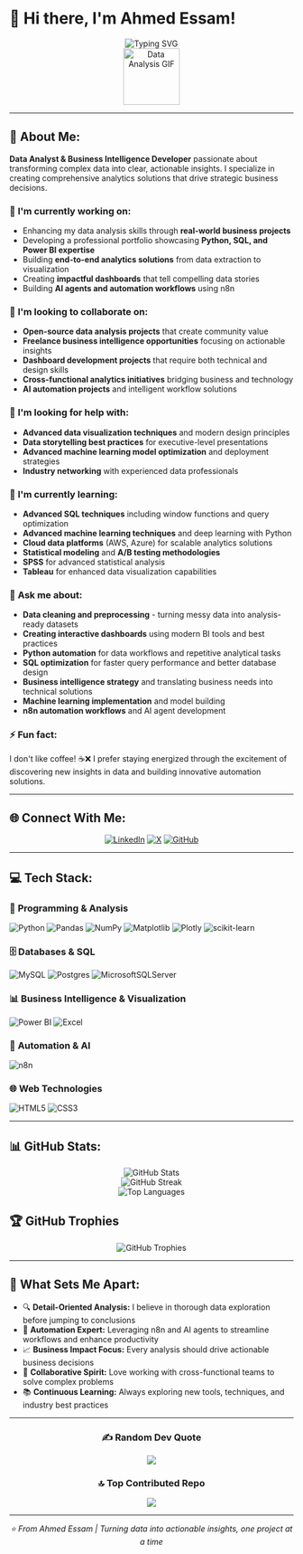 # 👋 Hi there, I'm Ahmed Essam!

<div align="center">
  <img src="https://readme-typing-svg.herokuapp.com?font=Fira+Code&size=28&duration=3000&pause=1000&color=00D4FF&center=true&vCenter=true&width=600&lines=Data+Analyst+%26+BI+Developer;Python+%7C+SQL+%7C+Power+BI+Expert;Transforming+Data+into+Insights;Building+Beautiful+Dashboards" alt="Typing SVG" />
</div>

<div align="center">
  <img src="https://media.giphy.com/media/M9gbBd9nbDrOTu1Mqx/giphy.gif" width="100" alt="Data Analysis GIF"/>
</div>

---

## 💫 About Me:

**Data Analyst & Business Intelligence Developer** passionate about transforming complex data into clear, actionable insights. I specialize in creating comprehensive analytics solutions that drive strategic business decisions.

### 🔭 **I'm currently working on:**
- Enhancing my data analysis skills through **real-world business projects**
- Developing a professional portfolio showcasing **Python, SQL, and Power BI expertise**
- Building **end-to-end analytics solutions** from data extraction to visualization
- Creating **impactful dashboards** that tell compelling data stories
- Building **AI agents and automation workflows** using n8n

### 👯 **I'm looking to collaborate on:**
- **Open-source data analysis projects** that create community value
- **Freelance business intelligence opportunities** focusing on actionable insights
- **Dashboard development projects** that require both technical and design skills
- **Cross-functional analytics initiatives** bridging business and technology
- **AI automation projects** and intelligent workflow solutions

### 🤝 **I'm looking for help with:**
- **Advanced data visualization techniques** and modern design principles
- **Data storytelling best practices** for executive-level presentations
- **Advanced machine learning model optimization** and deployment strategies
- **Industry networking** with experienced data professionals

### 🌱 **I'm currently learning:**
- **Advanced SQL techniques** including window functions and query optimization
- **Advanced machine learning techniques** and deep learning with Python
- **Cloud data platforms** (AWS, Azure) for scalable analytics solutions
- **Statistical modeling** and **A/B testing methodologies**
- **SPSS** for advanced statistical analysis
- **Tableau** for enhanced data visualization capabilities

### 💬 **Ask me about:**
- **Data cleaning and preprocessing** - turning messy data into analysis-ready datasets
- **Creating interactive dashboards** using modern BI tools and best practices
- **Python automation** for data workflows and repetitive analytical tasks
- **SQL optimization** for faster query performance and better database design
- **Business intelligence strategy** and translating business needs into technical solutions
- **Machine learning implementation** and model building
- **n8n automation workflows** and AI agent development

### ⚡ **Fun fact:**
I don't like coffee! ☕❌ I prefer staying energized through the excitement of discovering new insights in data and building innovative automation solutions.

---

## 🌐 **Connect With Me:**

<div align="center">

[![LinkedIn](https://img.shields.io/badge/LinkedIn-%230077B5.svg?style=for-the-badge&logo=linkedin&logoColor=white)](https://www.linkedin.com/in/-ahmed-essam-/)
[![X](https://img.shields.io/badge/X-black.svg?style=for-the-badge&logo=X&logoColor=white)](https://x.com/Ahmed__Esso)
[![GitHub](https://img.shields.io/badge/GitHub-100000?style=for-the-badge&logo=github&logoColor=white)](https://github.com/Ahmed-Esso)

</div>

---

## 💻 **Tech Stack:**

### 🐍 **Programming & Analysis**
![Python](https://img.shields.io/badge/python-3670A0?style=for-the-badge&logo=python&logoColor=ffdd54)
![Pandas](https://img.shields.io/badge/pandas-%23150458.svg?style=for-the-badge&logo=pandas&logoColor=white)
![NumPy](https://img.shields.io/badge/numpy-%23013243.svg?style=for-the-badge&logo=numpy&logoColor=white)
![Matplotlib](https://img.shields.io/badge/Matplotlib-%23ffffff.svg?style=for-the-badge&logo=Matplotlib&logoColor=black)
![Plotly](https://img.shields.io/badge/Plotly-%233F4F75.svg?style=for-the-badge&logo=plotly&logoColor=white)
![scikit-learn](https://img.shields.io/badge/scikit--learn-%23F7931E.svg?style=for-the-badge&logo=scikit-learn&logoColor=white)

### 🗄️ **Databases & SQL**
![MySQL](https://img.shields.io/badge/mysql-4479A1.svg?style=for-the-badge&logo=mysql&logoColor=white)
![Postgres](https://img.shields.io/badge/postgres-%23316192.svg?style=for-the-badge&logo=postgresql&logoColor=white)
![MicrosoftSQLServer](https://img.shields.io/badge/Microsoft%20SQL%20Server-CC2927?style=for-the-badge&logo=microsoft%20sql%20server&logoColor=white)

### 📊 **Business Intelligence & Visualization**
![Power BI](https://img.shields.io/badge/power_bi-F2C811?style=for-the-badge&logo=powerbi&logoColor=black)
![Excel](https://img.shields.io/badge/Microsoft_Excel-217346?style=for-the-badge&logo=microsoft-excel&logoColor=white)

### 🤖 **Automation & AI**
![n8n](https://img.shields.io/badge/n8n-FF6D5A?style=for-the-badge&logo=n8n&logoColor=white)

### 🌐 **Web Technologies**
![HTML5](https://img.shields.io/badge/html5-%23E34F26.svg?style=for-the-badge&logo=html5&logoColor=white)
![CSS3](https://img.shields.io/badge/css3-%231572B6.svg?style=for-the-badge&logo=css3&logoColor=white)

---

## 📊 **GitHub Stats:**

<div align="center">
  <img src="https://github-readme-stats.vercel.app/api?username=Ahmed-Esso&theme=merko&hide_border=false&include_all_commits=false&count_private=false" alt="GitHub Stats" />
</div>

<div align="center">
  <img src="https://nirzak-streak-stats.vercel.app/?user=Ahmed-Esso&theme=merko&hide_border=false" alt="GitHub Streak" />
</div>

<div align="center">
  <img src="https://github-readme-stats.vercel.app/api/top-langs/?username=Ahmed-Esso&theme=merko&hide_border=false&include_all_commits=false&count_private=false&layout=compact" alt="Top Languages" />
</div>

## 🏆 **GitHub Trophies**
<div align="center">
  <img src="https://github-profile-trophy.vercel.app/?username=Ahmed-Esso&theme=merko&no-frame=false&no-bg=true&margin-w=4" alt="GitHub Trophies" />
</div>

---

## 🎯 **What Sets Me Apart:**

- 🔍 **Detail-Oriented Analysis:** I believe in thorough data exploration before jumping to conclusions
- 🤖 **Automation Expert:** Leveraging n8n and AI agents to streamline workflows and enhance productivity
- 📈 **Business Impact Focus:** Every analysis should drive actionable business decisions
- 🤝 **Collaborative Spirit:** Love working with cross-functional teams to solve complex problems
- 📚 **Continuous Learning:** Always exploring new tools, techniques, and industry best practices

---

<div align="center">

### ✍️ **Random Dev Quote**
![](https://quotes-github-readme.vercel.app/api?type=horizontal&theme=merko)

### 🔝 **Top Contributed Repo**
![](https://github-contributor-stats.vercel.app/api?username=Ahmed-Esso&limit=5&theme=merko&combine_all_yearly_contributions=true)

</div>

---

<div align="center">
  <i>⭐️ From Ahmed Essam | Turning data into actionable insights, one project at a time</i>
</div>

<!-- Proudly created with GPRM ( https://gprm.itsvg.in ) -->
